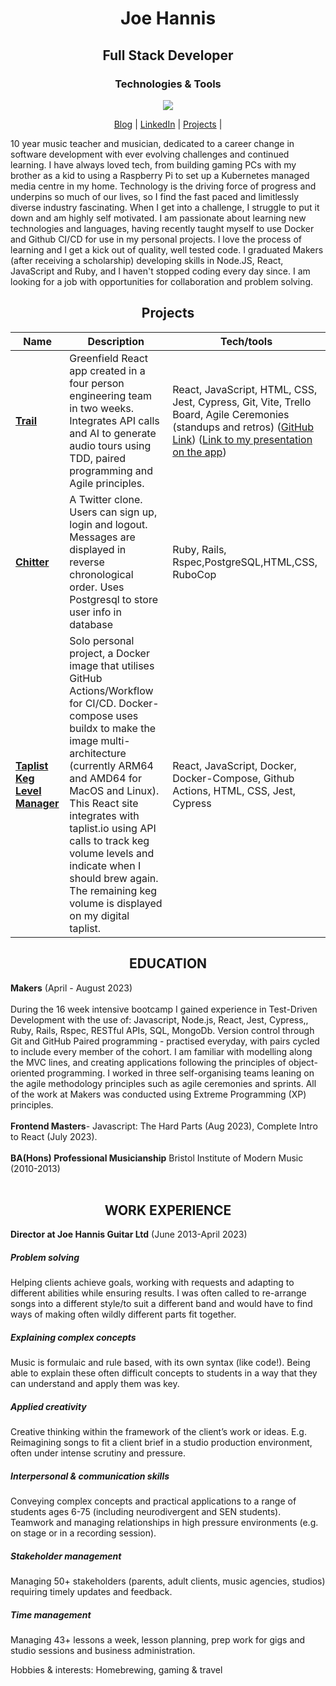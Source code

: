 <h1 align="center">Joe Hannis</h1>

<h2 align="center">Full Stack Developer</h2>

<h3 align="center">Technologies & Tools</h3>

<p align="center">
  <a href="https://skillicons.dev">
    <img src="https://skillicons.dev/icons?i=react,js,nodejs,ruby,docker,html,css,mongodb,postgres,bash" />
  </a>
</p>



<p align="center">
  <a href="https://tinyurl.com/aed4n982">Blog</a>  | 
  <a href="https://www.linkedin.com/in/joe-hannis/">LinkedIn</a> | 
  <a href="https://github.com/joehannis/joehannis/blob/master/README.md#projects">Projects</a> | 
</p>


10 year music teacher and musician, dedicated to a career change in software development with ever evolving challenges and continued learning. I have always loved tech, from building gaming PCs with my brother as a kid to using a Raspberry Pi to set up a Kubernetes managed media centre in my home. Technology is the driving force of progress and underpins so much of our lives, so I find the fast paced and limitlessly diverse industry fascinating. When I get into a challenge, I struggle to put it down and am highly self motivated. I am passionate about learning new technologies and languages, having recently taught myself to use Docker and Github CI/CD for use in my personal projects. I love the process of learning and I get a kick out of quality, well tested code. I graduated Makers (after receiving a scholarship) developing skills in Node.JS, React, JavaScript and Ruby, and I haven't stopped coding every day since. I am looking for a job with opportunities for collaboration and problem solving. 

<h2 align="center">Projects</h2>

| Name                         | Description       | Tech/tools        |
| ---------------------------- | ----------------- | ----------------- |
| [**Trail**](https://trailapp.net)            | Greenfield React app created in a four person engineering team in two weeks. Integrates API calls and AI to generate audio tours using TDD, paired programming and Agile principles. | React, JavaScript, HTML, CSS, Jest, Cypress, Git, Vite, Trello Board, Agile Ceremonies (standups and retros) ([GitHub Link](https://tinyurl.com/a5vmybxs)) ([Link to my presentation on the app](https://drive.google.com/file/d/1mSIrJ8QDvIhS6k-yOBnWxjJ6bwq7LsCW/view?usp=drive_link)) |
| [**Chitter**](https://tinyurl.com/2p8umkyf)                 | A Twitter clone. Users can sign up, login and logout. Messages are displayed in reverse chronological order. Uses Postgresql to store user info in database  | Ruby, Rails, Rspec,PostgreSQL,HTML,CSS, RuboCop |
| [**Taplist Keg Level Manager**](https://tinyurl.com/26pfusx3)                 |Solo personal project, a Docker image that utilises GitHub Actions/Workflow for CI/CD. Docker-compose uses buildx to make the image multi-architecture (currently ARM64 and AMD64 for MacOS and Linux). This React site integrates with taplist.io using API calls to track keg volume levels and indicate when I should brew again. The remaining keg volume is displayed on my digital taplist. | React, JavaScript, Docker, Docker-Compose, Github Actions, HTML, CSS, Jest, Cypress |

<h2 align="center">EDUCATION</h2>
<strong>Makers</strong> (April - August 2023)</br></br> 
During the 16 week intensive bootcamp I gained experience in Test-Driven Development with the use of:
Javascript, Node.js, React,  Jest, Cypress,, Ruby, Rails, Rspec, RESTful APIs, SQL, MongoDb.
Version control through Git and GitHub
Paired programming - practised everyday, with pairs cycled to include every member of the cohort. 
I am familiar with modelling along the MVC lines, and creating applications following the principles of object-oriented programming.
I worked in three self-organising teams leaning on the agile methodology principles such as agile ceremonies and sprints.
All of the work at Makers was conducted using Extreme Programming (XP) principles.</br></br>
<strong>Frontend Masters</strong>- Javascript: The Hard Parts (Aug 2023), Complete Intro to React (July 2023).</br></br>
<strong>BA(Hons) Professional Musicianship</strong> Bristol Institute of Modern Music (2010-2013)</br></br>


<h2 align="center">WORK EXPERIENCE</h2>
<strong>Director at Joe Hannis Guitar Ltd</strong> (June 2013-April 2023)</br>
<h5>Problem solving</h5> Helping clients achieve goals, working with requests and adapting to different abilities while ensuring results. I was often called to re-arrange songs into a different style/to suit a different band and would have to find ways of making often wildly different parts fit together.</br>
<h5>Explaining complex concepts</h5> Music is formulaic and rule based, with its own syntax (like code!). Being able to explain these often difficult concepts to students in a way that they can understand and apply them was key.</br>
<h5>Applied creativity</h5> Creative thinking within the framework of the client’s work or ideas. E.g. Reimagining songs to fit a client brief in a studio production environment, often under intense scrutiny and pressure.</br>
<h5>Interpersonal & communication skills</h5> Conveying complex concepts and practical applications to a range of students ages 6-75 (including neurodivergent and SEN students). Teamwork and managing relationships in high pressure environments (e.g. on stage or in a recording session).</br>
<h5>Stakeholder management</h5> Managing 50+ stakeholders (parents, adult clients, music agencies, studios) requiring timely updates and feedback.</br>
<h5>Time management</h5> Managing 43+ lessons a week, lesson planning, prep work for gigs and studio sessions and business administration.</br>


Hobbies & interests: Homebrewing, gaming & travel

